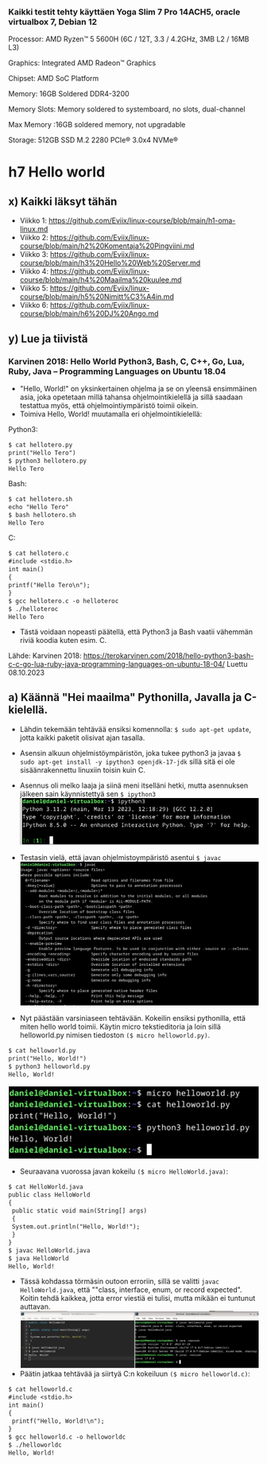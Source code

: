 ### Kaikki testit tehty käyttäen Yoga Slim 7 Pro 14ACH5, oracle virtualbox 7, Debian 12
Processor: AMD Ryzen™ 5 5600H (6C / 12T, 3.3 / 4.2GHz, 3MB L2 / 16MB L3)

Graphics: Integrated AMD Radeon™ Graphics

Chipset: AMD SoC Platform

Memory: 16GB Soldered DDR4-3200

Memory Slots: Memory soldered to systemboard, no slots, dual-channel

Max Memory :16GB soldered memory, not upgradable

Storage: 512GB SSD M.2 2280 PCIe® 3.0x4 NVMe®

# h7 Hello world

## x) Kaikki läksyt tähän

- Viikko 1: https://github.com/Eviix/linux-course/blob/main/h1-oma-linux.md
- Viikko 2: https://github.com/Eviix/linux-course/blob/main/h2%20Komentaja%20Pingviini.md
- Viikko 3: https://github.com/Eviix/linux-course/blob/main/h3%20Hello%20Web%20Server.md
- Viikko 4: https://github.com/Eviix/linux-course/blob/main/h4%20Maailma%20kuulee.md
- Viikko 5: https://github.com/Eviix/linux-course/blob/main/h5%20Nimitt%C3%A4in.md 
- Viikko 6: https://github.com/Eviix/linux-course/blob/main/h6%20DJ%20Ango.md

## y) Lue ja tiivistä

### Karvinen 2018: Hello World Python3, Bash, C, C++, Go, Lua, Ruby, Java – Programming Languages on Ubuntu 18.04

- "Hello, World!" on yksinkertainen ohjelma ja se on yleensä ensimmäinen asia, joka opetetaan millä tahansa ohjelmointikielellä ja sillä saadaan testattua myös, että ohjelmointiympäristö toimii oikein.
- Toimiva Hello, World! muutamalla eri ohjelmointikielellä:

Python3:
````
$ cat hellotero.py
print("Hello Tero")
$ python3 hellotero.py
Hello Tero
````
Bash:
````      
$ cat hellotero.sh
echo "Hello Tero"
$ bash hellotero.sh
Hello Tero
````
C:
````
$ cat hellotero.c
#include <stdio.h>
int main()
{
printf("Hello Tero\n");
}
$ gcc hellotero.c -o helloteroc
$ ./helloteroc
Hello Tero
````
- Tästä voidaan nopeasti päätellä, että Python3 ja Bash vaatii vähemmän riviä koodia kuten esim. C.

Lähde: Karvinen 2018: https://terokarvinen.com/2018/hello-python3-bash-c-c-go-lua-ruby-java-programming-languages-on-ubuntu-18-04/ Luettu 08.10.2023

## a) Käännä "Hei maailma" Pythonilla, Javalla ja C-kielellä.

- Lähdin tekemään tehtävää ensiksi komennolla: ````$ sudo apt-get update````, jotta kaikki paketit olisivat ajan tasalla.
- Asensin alkuun ohjelmistöympäristön, joka tukee python3 ja javaa ````$ sudo apt-get install -y ipython3 openjdk-17-jdk```` sillä sitä ei ole sisäänrakennettu linuxiin toisin kuin C.
- Asennus oli melko laaja ja siinä meni itselläni hetki, mutta asennuksen jälkeen sain käynnistettyä sen ````$ ipython3````
![Add file: Upload](Images/ipython3.jpg)
- Testasin vielä, että javan ohjelmistoympäristö asentui ````$ javac````
![Add file: Upload](Images/javac.jpg)

- Nyt päästään varsiniaseen tehtävään. Kokeilin ensiksi pythonilla, että miten hello world toimii. Käytin micro tekstieditoria ja loin sillä helloworld.py nimisen tiedoston ````($ micro helloworld.py)````.
````
$ cat helloworld.py
print("Hello, World!")
$ python3 helloworld.py
Hello, World!
````
![Add file: Upload](Images/helloworld_python.jpg)

- Seuraavana vuorossa javan kokeilu ````($ micro HelloWorld.java)````:
````
$ cat HelloWorld.java   
public class HelloWorld
{
 public static void main(String[] args)
 {
 System.out.println("Hello, World!");
 }
}
$ javac HelloWorld.java
$ java HelloWorld   
Hello, World!
````
- Tässä kohdassa törmäsin outoon erroriin, sillä se valitti ````javac HelloWorld.java````, että ""class, interface, enum, or record expected". Koitin tehdä kaikkea, jotta error viestiä ei tulisi, mutta mikään ei tuntunut auttavan.
![Add file: Upload](Images/javac_error.jpg)
- Päätin jatkaa tehtävää ja siirtyä C:n kokeiluun ````($ micro helloworld.c)````:
 ````
$ cat helloworld.c
#include <stdio.h>
int main()
{
  printf("Hello, World!\n");
}
$ gcc helloworld.c -o helloworldc 
$ ./helloworldc
Hello, World!
````
